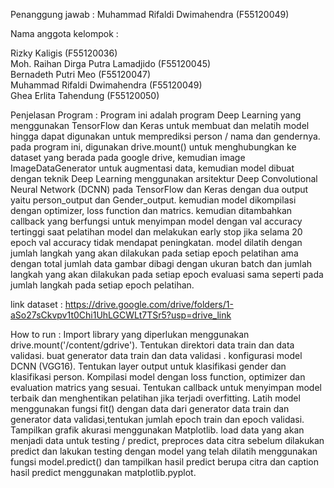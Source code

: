 Penanggung jawab : Muhammad Rifaldi Dwimahendra (F55120049)  

Nama anggota kelompok :

Rizky Kaligis (F55120036)   
Moh. Raihan Dirga Putra Lamadjido (F55120045)  
Bernadeth Putri Meo (F55120047)  
Muhammad Rifaldi Dwimahendra (F55120049)  
Ghea Erlita Tahendung (F55120050)  

Penjelasan Program :
Program ini adalah program Deep Learning yang menggunakan TensorFlow dan Keras untuk membuat dan melatih model hingga dapat digunakan untuk memprediksi person / nama dan gendernya.
pada program ini, digunakan drive.mount() untuk menghubungkan ke dataset yang berada pada google drive, kemudian image ImageDataGenerator untuk augmentasi data, kemudian model dibuat 
dengan teknik Deep Learning menggunakan arsitektur Deep Convolutional Neural Network (DCNN) pada TensorFlow dan Keras dengan dua output yaitu person_output dan Gender_output.
kemudian model dikompilasi dengan optimizer, loss function dan matrics. kemudian ditambahkan callback yang berfungsi untuk menyimpan model dengan val accuracy tertinggi saat pelatihan model
dan melakukan early stop jika selama 20 epoch val accuracy tidak mendapat peningkatan. model dilatih dengan jumlah langkah yang akan dilakukan pada setiap epoch pelatihan ama dengan total jumlah data gambar dibagi dengan ukuran batch
dan jumlah langkah yang akan dilakukan pada setiap epoch evaluasi sama seperti pada jumlah langkah pada setiap epoch pelatihan.  

link dataset : https://drive.google.com/drive/folders/1-aSo27sCkvpv1t0Chi1UhLGCWLt7TSr5?usp=drive_link

How to run :
Import library yang diperlukan menggunakan drive.mount('/content/gdrive').
Tentukan direktori data train dan data validasi.
buat generator data train dan data validasi .
konfigurasi model DCNN (VGG16).
Tentukan layer output untuk klasifikasi gender dan klasifikasi person.
Kompilasi model dengan loss function, optimizer dan evaluation matrics yang sesuai.
Tentukan callback untuk menyimpan model terbaik dan menghentikan pelatihan jika terjadi overfitting.
Latih model menggunakan fungsi fit() dengan data dari generator data train dan generator data validasi,tentukan jumlah epoch train dan epoch validasi.
Tampilkan grafik akurasi menggunakan Matplotlib.
load data yang akan menjadi data untuk testing / predict, preproces data citra sebelum dilakukan predict dan lakukan testing dengan model yang telah dilatih
menggunakan fungsi model.predict()  dan tampilkan hasil predict berupa citra dan caption hasil predict menggunakan matplotlib.pyplot.

